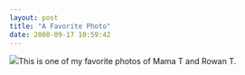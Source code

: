 ```yaml
---
layout: post
title: "A Favorite Photo"
date: 2008-09-17 10:59:42
---
```

[![](http://thecave.smugmug.com/photos/362921222_gJBaq-Th.jpg)](http://thecave.smugmug.com/gallery/5848210_rFGcV/1/362921222_gJBaq)This is one of my favorite photos of Mama T and Rowan T.
